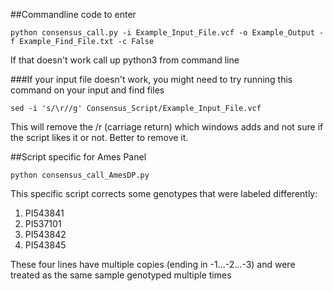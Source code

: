 ##Commandline code to enter

```
python consensus_call.py -i Example_Input_File.vcf -o Example_Output -f Example_Find_File.txt -c False
```

If that doesn't work call up python3 from command line


###If your input file doesn't work, you might need to try running this command on your input and find files 
```
sed -i 's/\r//g' Consensus_Script/Example_Input_File.vcf
```

This will remove the /r (carriage return) which windows adds and not sure if the script likes it or not. Better to remove it.


##Script specific for Ames Panel

```
python consensus_call_AmesDP.py
```

This specific script corrects some genotypes that were labeled differently:

1. PI543841
2. PI537101
3. PI543842
4. PI543845

These four lines have multiple copies (ending in -1...-2...-3) and were treated as the same sample genotyped multiple times
 